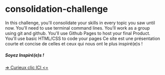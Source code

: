 # consolidation-challenge
In this challenge, you'll consolidate your skills in every topic you saw until now.  You'll need to use terminal command lines. You'll work as a group using git and github. You'll use Github Pages to host your final Product. You'll use basic HTML/CSS to code your pages
Ce site est une présentation courte et concise de celles et ceux qui nous ont le plus inspiré(e)s !


##### Soyez Inspiré(e)s !
[=> Curieux clic ICI <=](https://nick-c0de.github.io/consolidation-challenge/navbar.html)
